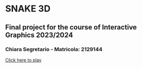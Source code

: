 # SNAKE 3D

## Final project for the course of Interactive Graphics 2023/2024

### Chiara Segretario - Matricola: 2129144


[Click here to play](http://localhost:5173/index.html)

